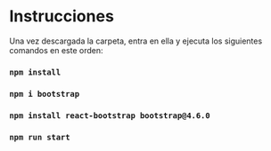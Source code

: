 # Instrucciones

Una vez descargada la carpeta, entra en ella y ejecuta los siguientes comandos en este orden:

### `npm install`
### `npm i bootstrap`
### `npm install react-bootstrap bootstrap@4.6.0`
### `npm run start`
